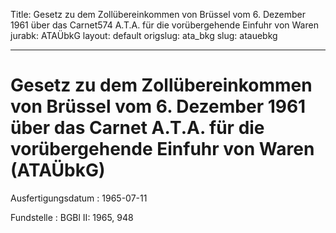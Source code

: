 Title: Gesetz zu dem Zollübereinkommen von Brüssel vom 6. Dezember 1961 über das Carnet574
  A.T.A. für die vorübergehende Einfuhr von Waren
jurabk: ATAÜbkG
layout: default
origslug: ata_bkg
slug: atauebkg

---

# Gesetz zu dem Zollübereinkommen von Brüssel vom 6. Dezember 1961 über das Carnet A.T.A. für die vorübergehende Einfuhr von Waren (ATAÜbkG)

Ausfertigungsdatum
:   1965-07-11

Fundstelle
:   BGBl II: 1965, 948

